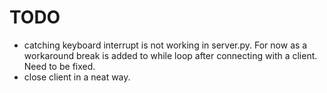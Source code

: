 # TODO
* catching keyboard interrupt is not working in server.py. For now as a workaround break is added to while loop after connecting with a client. Need to be fixed.
* close client in a neat way.